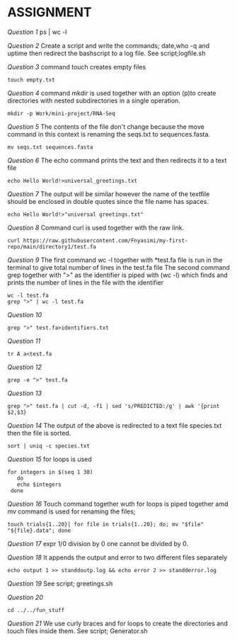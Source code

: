#       ASSIGNMENT
*Question 1*
ps | wc -l

*Question 2*
Create a script and write the commands; date,who -q and uptime then redirect the bashscript to a log file.
See script;logfile.sh

*Question 3*
command touch creates empty files
```bash=
touch empty.txt
```

*Question 4*
command mkdir is used together with an option (p)to create directories with nested subdirectories in a single operation.
```bash=
mkdir -p Work/mini-project/RNA-Seq
```

*Question 5*
The contents of the file don't change because the move command in this context is renaming the seqs.txt to sequences.fasta.
```bash=
mv seqs.txt sequences.fasta
```

*Question 6*
The echo command prints the text and then redirects it to a text file
```bash=
echo Hello World!>universal_greetings.txt
```

*Question 7*
The output will be similar however the name of the textfile should be enclosed in double quotes since the file name has spaces.
```bash=
echo Hello World!>"universal greetings.txt"
```

*Question 8*
Command curl is used together with the raw link.
```bash=
curl https://raw.githubusercontent.com/Fnyasimi/my-first-repo/main/directory1/test.fa
```

*Question 9*
The first command wc -l together with *test.fa file is run in the terminal to give total number of lines in the test.fa file
The second command grep together with ">" as the identifier is piped with (wc -l) which finds and prints the number of lines in the file with the identifier
```bash=
wc -l test.fa
grep ">" | wc -l test.fa
```

*Question 10*
```bash=
grep ">" test.fa>identifiers.txt
```

*Question 11*
```bash=
tr A a<test.fa
```

*Question 12*
```bash=
grep -e ">" test.fa
```

*Question 13*
```bash=
grep ">" test.fa | cut -d, -f1 | sed 's/PREDICTED:/g' | awk '{print $2,$3}
```

*Question 14*
The output of the above is redirected to a text file species.txt then the file is sorted.
```bash=
sort | uniq -c species.txt
```

*Question 15*
for loops is used
```bash=
for integers in $(seq 1 30)
   do
   echo $integers
 done
```

*Question 16*
Touch command together wuth for loops is piped together amd mv command is used for renaming the files;

```bash=
touch trials{1..20}| for file in trials{1..20}; do; mv "$file" "${file}.data"; done
```

*Question 17*
expr 1/0 division by 0
one cannot be divided by 0.

*Question 18*
It appends the output and error to two different files separately
```bash=
echo output 1 >> standdoutp.log && echo error 2 >> standderror.log
```

*Question 19*
See script; greetings.sh

*Question 20*
```bash=
cd ../../fun_stuff
```

*Question 21*
We use curly braces and for loops to create the directories and touch files inside them.
See script; Generator.sh
